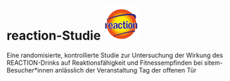 # reaction-Studie ![](https://github.com/CTU-Bern/REACTION/blob/main/logos/Reaction_Logo.png)

Eine randomisierte, kontrollierte Studie zur Untersuchung der Wirkung des REACTION-Drinks auf Reaktionsfähigkeit und Fitnessempfinden bei sitem-Besucher*innen anlässlich der Veranstaltung Tag der offenen Tür